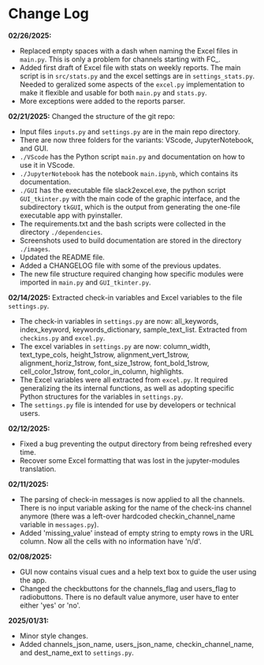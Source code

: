 # Change Log

**02/26/2025:**
* Replaced empty spaces with a dash when naming the Excel files in `main.py`. This is only a problem for channels starting with FC_.
* Added first draft of Excel file with stats on weekly reports. The main script is in `src/stats.py` and the excel settings are in `settings_stats.py`. 
Needed to geralized some aspects of the `excel.py` implementation to make it flexible and usable for both `main.py` and `stats.py`.
* More exceptions were added to the reports parser.

**02/21/2025:**
Changed the structure of the git repo:
* Input files `inputs.py` and `settings.py` are in the main repo directory.
* There are now three folders for the variants: VScode, JupyterNotebook, and GUI.
* `./VScode` has the Python script `main.py` and documentation on how to use it in VScode.
* `./JupyterNotebook` has the notebook `main.ipynb`, which contains its documentation.
* `./GUI` has the executable file slack2excel.exe, the python script `GUI_tkinter.py` with the main code of the graphic interface, and the subdirectory `tkGUI`, 
which is the output from generating the one-file executable app with pyinstaller.
* The requirements.txt and the bash scripts were collected in the directory `./dependencies`.
* Screenshots used to build documentation are stored in the directory `./images`.
* Updated the README file.
* Added a CHANGELOG file with some of the previous updates.
* The new file structure required changing how specific modules were imported in `main.py` and `GUI_tkinter.py`.

**02/14/2025:**
Extracted check-in variables and Excel variables to the file `settings.py`.
* The check-in variables in `settings.py` are now: all_keywords, index_keyword, keywords_dictionary, sample_text_list. Extracted from `checkins.py` and `excel.py`.
* The excel variables in `settings.py` are now: column_width, text_type_cols, height_1strow, alignment_vert_1strow, alignment_horiz_1strow, font_size_1strow, font_bold_1strow, cell_color_1strow, font_color_in_column, highlights.
* The Excel variables were all extracted from `excel.py`. It required generalizing the its internal functions, as well as adopting specific Python structures for the variables in `settings.py`.
* The `settings.py` file is intended for use by developers or technical users.

**02/12/2025:**
* Fixed a bug preventing the output directory from being refreshed every time.
* Recover some Excel formatting that was lost in the jupyter-modules translation.

**02/11/2025:**
* The parsing of check-in messages is now applied to all the channels. There is no input variable asking for the name of the check-ins channel anymore (there was a left-over hardcoded checkin_channel_name variable in `messages.py`).
* Added 'missing_value' instead of empty string to empty rows in the URL column. Now all the cells with no information have 'n/d'.

**02/08/2025:**
* GUI now contains visual cues and a help text box to guide the user using the app.
* Changed the checkbuttons for the channels_flag and users_flag to radiobuttons. There is no default value anymore, user have to enter either 'yes' or 'no'.

**2025/01/31:**
* Minor style changes.
* Added channels_json_name, users_json_name, checkin_channel_name, and dest_name_ext to `settings.py`.